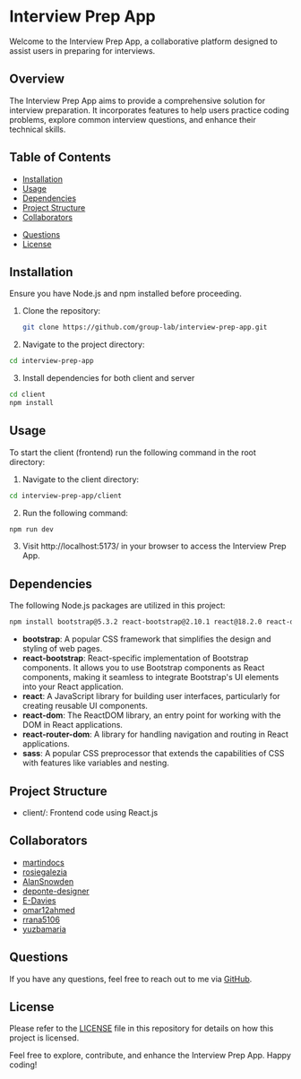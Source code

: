 # Interview Prep App

Welcome to the Interview Prep App, a collaborative platform designed to assist users in preparing for interviews.

## Overview

The Interview Prep App aims to provide a comprehensive solution for interview preparation. It incorporates features to help users practice coding problems, explore common interview questions, and enhance their technical skills.

## Table of Contents

- [Installation](#installation)
- [Usage](#usage)
- [Dependencies](#dependencies)
- [Project Structure](#project-structure)
- [Collaborators](#collaborators)
<!-- - [Tests](#tests) -->
- [Questions](#questions)
- [License](#license)

## Installation

Ensure you have Node.js and npm installed before proceeding.

1. Clone the repository:

   ```bash
   git clone https://github.com/group-lab/interview-prep-app.git
   ```

2. Navigate to the project directory:

```bash
cd interview-prep-app
```

3. Install dependencies for both client and server

```bash
cd client
npm install
```
<!-- cd ../server npm install -->

## Usage

<!--To start the client (frontend) and server (backend) concurrently, run the following command in the root directory: -->
To start the client (frontend) run the following command in the root directory:

1. Navigate to the client directory:

```bash
cd interview-prep-app/client
```

2. Run the following command:
```bash
npm run dev
```

3. Visit http://localhost:5173/ in your browser to access the Interview Prep App.

## Dependencies

The following Node.js packages are utilized in this project:

```sh
npm install bootstrap@5.3.2 react-bootstrap@2.10.1 react@18.2.0 react-dom@18.2.0 react-router-dom@6.22.1 sass@1.71.0

```
- **bootstrap**: A popular CSS framework that simplifies the design and styling of web pages.
- **react-bootstrap**: React-specific implementation of Bootstrap components. It allows you to use Bootstrap components as React components, making it seamless to integrate Bootstrap's UI elements into your React application.
- **react**: A JavaScript library for building user interfaces, particularly for creating reusable UI components.
- **react-dom**: The ReactDOM library, an entry point for working with the DOM in React applications.
- **react-router-dom**: A library for handling navigation and routing in React applications.
- **sass**: A popular CSS preprocessor that extends the capabilities of CSS with features like variables and nesting.

## Project Structure

- client/: Frontend code using React.js
<!-- server/: Backend code using Node.js and Express.js -->

## Collaborators

- [martindocs](https://github.com/martindocs)
- [rosiegalezia](https://github.com/rosiegalezia)
- [AlanSnowden](https://github.com/AlanSnowden)
- [deponte-designer](https://github.com/deponte-designer)
- [E-Davies](https://github.com/E-Davies)
- [omar12ahmed](https://github.com/omar12ahmed)
- [rrana5106](https://github.com/rrana5106)
- [yuzbamaria](https://github.com/yuzbamaria)

<!-- 
## Tests

To run tests, use the following command in the root directory:

```bash
npm test
```
-->

## Questions

If you have any questions, feel free to reach out to me via [GitHub](https://github.com/martindocs).

## License

Please refer to the [LICENSE](./LICENSE.md) file in this repository for details on how this project is licensed.

Feel free to explore, contribute, and enhance the Interview Prep App. Happy coding!
